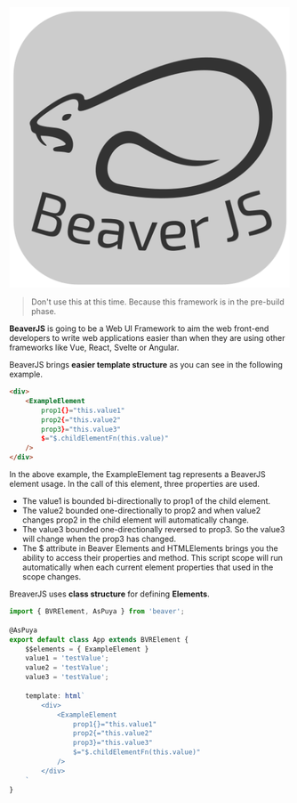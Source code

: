![icon](./icon.svg)

> Don't use this at this time.
> Because this framework is in the pre-build phase.

**BeaverJS** is going to be a Web UI Framework to aim the web front-end developers to write web applications easier than when they are using other frameworks like Vue, React, Svelte or Angular.



BeaverJS brings **easier template structure** as you can see in the following example.

```html
<div>
	<ExampleElement
		prop1{}="this.value1"
		prop2{="this.value2"
		prop3}="this.value3"
		$="$.childElementFn(this.value)"
    />
</div>
```

In the above example, the ExampleElement tag represents a BeaverJS element usage. In the call of this element, three properties are used.

- The value1 is bounded bi-directionally to prop1 of the child element. 
- The value2 bounded one-directionally to prop2 and when value2 changes prop2 in the child element will automatically change.
- The value3 bounded one-directionally reversed to prop3. So the value3 will change when the prop3 has changed.
- The $ attribute in Beaver Elements and HTMLElements brings you the ability to access their properties and method. This script scope will run automatically when each current element properties that used in the scope changes.

BreaverJS uses **class structure** for defining **Elements**.

```typescript
import { BVRElement, AsPuya } from 'beaver';

@AsPuya
export default class App extends BVRElement {
    $$elements = { ExampleElement }
    value1 = 'testValue';
	value2 = 'testValue';
	value3 = 'testValue';

	template: html`
		<div>
			<ExampleElement
				prop1{}="this.value1"
				prop2{="this.value2"
				prop3}="this.value3"
				$="$.childElementFn(this.value)"
        	/>
        </div>
	`
}
```


